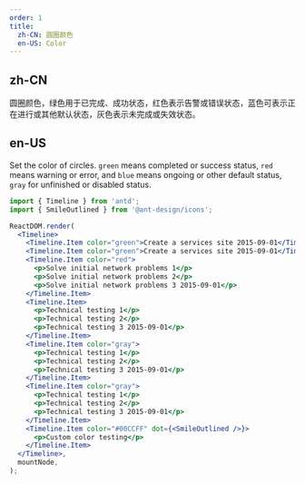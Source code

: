 ```yaml
---
order: 1
title:
  zh-CN: 圆圈颜色
  en-US: Color
---
```


## zh-CN

圆圈颜色，绿色用于已完成、成功状态，红色表示告警或错误状态，蓝色可表示正在进行或其他默认状态，灰色表示未完成或失效状态。

## en-US

Set the color of circles. `green` means completed or success status, `red` means warning or error, and `blue` means ongoing or other default status, `gray` for unfinished or disabled status.

```jsx
import { Timeline } from 'antd';
import { SmileOutlined } from '@ant-design/icons';

ReactDOM.render(
  <Timeline>
    <Timeline.Item color="green">Create a services site 2015-09-01</Timeline.Item>
    <Timeline.Item color="green">Create a services site 2015-09-01</Timeline.Item>
    <Timeline.Item color="red">
      <p>Solve initial network problems 1</p>
      <p>Solve initial network problems 2</p>
      <p>Solve initial network problems 3 2015-09-01</p>
    </Timeline.Item>
    <Timeline.Item>
      <p>Technical testing 1</p>
      <p>Technical testing 2</p>
      <p>Technical testing 3 2015-09-01</p>
    </Timeline.Item>
    <Timeline.Item color="gray">
      <p>Technical testing 1</p>
      <p>Technical testing 2</p>
      <p>Technical testing 3 2015-09-01</p>
    </Timeline.Item>
    <Timeline.Item color="gray">
      <p>Technical testing 1</p>
      <p>Technical testing 2</p>
      <p>Technical testing 3 2015-09-01</p>
    </Timeline.Item>
    <Timeline.Item color="#00CCFF" dot={<SmileOutlined />}>
      <p>Custom color testing</p>
    </Timeline.Item>
  </Timeline>,
  mountNode,
);
```
